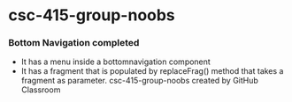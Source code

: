 # csc-415-group-noobs

### Bottom Navigation completed
- It has a menu inside a bottomnavigation component  
- It has a fragment that is populated by replaceFrag() method that takes a fragment as parameter.
csc-415-group-noobs created by GitHub Classroom
